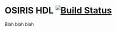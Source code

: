 # OSIRIS HDL [![Build Status](https://magnum.travis-ci.com/mikeanthonywild/osiris-hdl.svg?token=NDTyY9L4Xy88HazazqPp&branch=master)](https://magnum.travis-ci.com/mikeanthonywild/osiris-hdl)

Blah blah blah